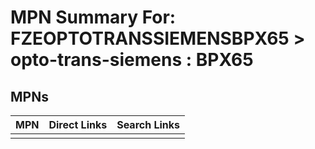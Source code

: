 



# MPN Summary For: FZEOPTOTRANSSIEMENSBPX65 > opto-trans-siemens : BPX65

## MPNs
  

|MPN|Direct Links|Search Links|
| :--- | :--- | :--- |
||||
